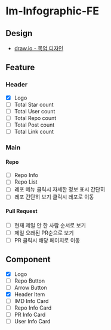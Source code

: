 # Im-Infographic-FE

## Design

- [draw.io - 목업 디자인](https://app.diagrams.net/#G15oQL-AmW6DF11T5E_6hRG1e2C3Ubm-oJ)

## Feature
### Header

- [x] Logo
- [ ] Total Star count
- [ ] Total User count
- [ ] Total Repo count
- [ ] Total Post count
- [ ] Total Link count

### Main
#### Repo

- [ ] Repo Info
- [ ] Repo List
- [ ] 레포 메뉴 클릭시 자세한 정보 표시 간단히
- [ ] 레포 간단히 보기 클릭시 레포로 이동

#### Pull Request

- [ ] 현재 제일 안 한 사람 순서로 보기
- [ ] 제일 오래된 PR순으로 보기
- [ ] PR 클릭시 해당 페이지로 이동

## Component

- [x] Logo
- [ ] Repo Button
- [ ] Arrow Button
- [x] Header Item
- [ ] IMD Info Card
- [ ] Repo Info Card
- [ ] PR Info Card
- [ ] User Info Card